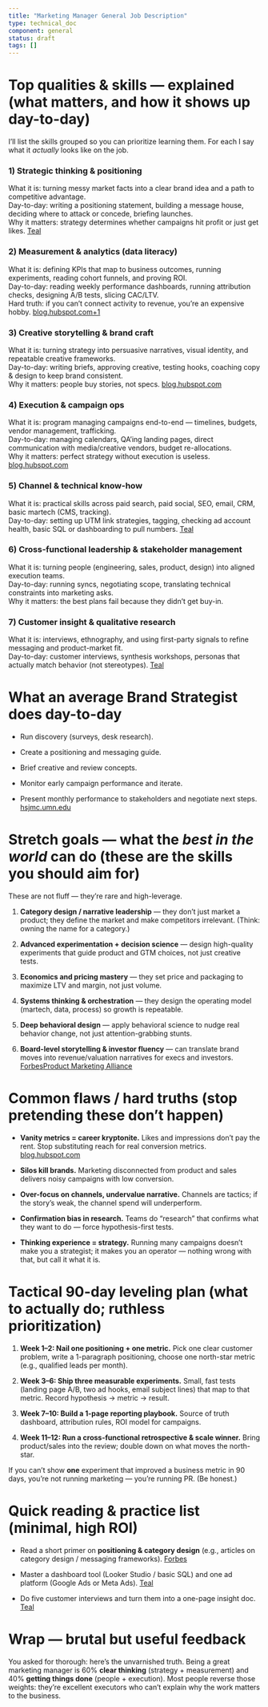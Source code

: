 ```yaml
---
title: "Marketing Manager General Job Description"
type: technical_doc
component: general
status: draft
tags: []
---
```


# **Top qualities & skills — explained (what matters, and how it shows up day-to-day)**

I’ll list the skills grouped so you can prioritize learning them. For each I say what it *actually* looks like on the job.

### **1\) Strategic thinking & positioning**

What it is: turning messy market facts into a clear brand idea and a path to competitive advantage.  
 Day-to-day: writing a positioning statement, building a message house, deciding where to attack or concede, briefing launches.  
 Why it matters: strategy determines whether campaigns hit profit or just get likes. [Teal](https://www.tealhq.com/skills/brand-strategist?utm_source=chatgpt.com)

### **2\) Measurement & analytics (data literacy)**

What it is: defining KPIs that map to business outcomes, running experiments, reading cohort funnels, and proving ROI.  
 Day-to-day: reading weekly performance dashboards, running attribution checks, designing A/B tests, slicing CAC/LTV.  
 Hard truth: if you can’t connect activity to revenue, you’re an expensive hobby. [blog.hubspot.com+1](https://blog.hubspot.com/marketing/analytical-skills?utm_source=chatgpt.com)

### **3\) Creative storytelling & brand craft**

What it is: turning strategy into persuasive narratives, visual identity, and repeatable creative frameworks.  
 Day-to-day: writing briefs, approving creative, testing hooks, coaching copy & design to keep brand consistent.  
 Why it matters: people buy stories, not specs. [blog.hubspot.com](https://blog.hubspot.com/marketing/technical-skills?utm_source=chatgpt.com)

### **4\) Execution & campaign ops**

What it is: program managing campaigns end-to-end — timelines, budgets, vendor management, trafficking.  
 Day-to-day: managing calendars, QA’ing landing pages, direct communication with media/creative vendors, budget re-allocations.  
 Why it matters: perfect strategy without execution is useless. [blog.hubspot.com](https://blog.hubspot.com/marketing/technical-skills?utm_source=chatgpt.com)

### **5\) Channel & technical know-how**

What it is: practical skills across paid search, paid social, SEO, email, CRM, basic martech (CMS, tracking).  
 Day-to-day: setting up UTM link strategies, tagging, checking ad account health, basic SQL or dashboarding to pull numbers. [Teal](https://www.tealhq.com/linkedin-guides/digital-marketing-manager?utm_source=chatgpt.com)

### **6\) Cross-functional leadership & stakeholder management**

What it is: turning people (engineering, sales, product, design) into aligned execution teams.  
 Day-to-day: running syncs, negotiating scope, translating technical constraints into marketing asks.  
 Why it matters: the best plans fail because they didn’t get buy-in.

### **7\) Customer insight & qualitative research**

What it is: interviews, ethnography, and using first-party signals to refine messaging and product-market fit.  
 Day-to-day: customer interviews, synthesis workshops, personas that actually match behavior (not stereotypes). [Teal](https://www.tealhq.com/skills/brand-strategist?utm_source=chatgpt.com)

# **What an average Brand Strategist does day-to-day**

* Run discovery (surveys, desk research).

* Create a positioning and messaging guide.

* Brief creative and review concepts.

* Monitor early campaign performance and iterate.

* Present monthly performance to stakeholders and negotiate next steps. [hsjmc.umn.edu](https://hsjmc.umn.edu/news/2025-05-28-what-is-brand-strategy-role-of-brand-strategist?utm_source=chatgpt.com)

# **Stretch goals — what the *best in the world* can do (these are the skills you should aim for)**

These are not fluff — they’re rare and high-leverage.

1. **Category design / narrative leadership** — they don’t just market a product; they define the market and make competitors irrelevant. (Think: owning the name for a category.)

2. **Advanced experimentation \+ decision science** — design high-quality experiments that guide product and GTM choices, not just creative tests.

3. **Economics and pricing mastery** — they set price and packaging to maximize LTV and margin, not just volume.

4. **Systems thinking & orchestration** — they design the operating model (martech, data, process) so growth is repeatable.

5. **Deep behavioral design** — apply behavioral science to nudge real behavior change, not just attention-grabbing stunts.

6. **Board-level storytelling & investor fluency** — can translate brand moves into revenue/valuation narratives for execs and investors. [Forbes](https://www.forbes.com/sites/elainepofeldt/2025/02/04/launching-isnt-easy-a-brand-strategist-says-its-all-about-building-a-team-with-the-energy-you-need-to-balance-your-own/?utm_source=chatgpt.com)[Product Marketing Alliance](https://www.productmarketingalliance.com/key-skills-needed-to-be-a-product-marketing-manager/?utm_source=chatgpt.com)

# **Common flaws / hard truths (stop pretending these don’t happen)**

* **Vanity metrics \= career kryptonite.** Likes and impressions don’t pay the rent. Stop substituting reach for real conversion metrics. [blog.hubspot.com](https://blog.hubspot.com/marketing/analytical-skills?utm_source=chatgpt.com)

* **Silos kill brands.** Marketing disconnected from product and sales delivers noisy campaigns with low conversion.

* **Over-focus on channels, undervalue narrative.** Channels are tactics; if the story’s weak, the channel spend will underperform.

* **Confirmation bias in research.** Teams do “research” that confirms what they want to do — force hypothesis-first tests.

* **Thinking experience \= strategy.** Running many campaigns doesn’t make you a strategist; it makes you an operator — nothing wrong with that, but call it what it is.

# **Tactical 90-day leveling plan (what to actually do; ruthless prioritization)**

1. **Week 1–2: Nail one positioning \+ one metric.** Pick one clear customer problem, write a 1-paragraph positioning, choose one north-star metric (e.g., qualified leads per month).

2. **Week 3–6: Ship three measurable experiments.** Small, fast tests (landing page A/B, two ad hooks, email subject lines) that map to that metric. Record hypothesis → metric → result.

3. **Week 7–10: Build a 1-page reporting playbook.** Source of truth dashboard, attribution rules, ROI model for campaigns.

4. **Week 11–12: Run a cross-functional retrospective & scale winner.** Bring product/sales into the review; double down on what moves the north-star.

If you can’t show **one** experiment that improved a business metric in 90 days, you’re not running marketing — you’re running PR. (Be honest.)

# **Quick reading & practice list (minimal, high ROI)**

* Read a short primer on **positioning & category design** (e.g., articles on category design / messaging frameworks). [Forbes](https://www.forbes.com/sites/elainepofeldt/2025/02/04/launching-isnt-easy-a-brand-strategist-says-its-all-about-building-a-team-with-the-energy-you-need-to-balance-your-own/?utm_source=chatgpt.com)

* Master a dashboard tool (Looker Studio / basic SQL) and one ad platform (Google Ads or Meta Ads). [Teal](https://www.tealhq.com/linkedin-guides/digital-marketing-manager?utm_source=chatgpt.com)

* Do five customer interviews and turn them into a one-page insight doc. [Teal](https://www.tealhq.com/skills/brand-strategist?utm_source=chatgpt.com)

# **Wrap — brutal but useful feedback**

You asked for thorough: here’s the unvarnished truth. Being a great marketing manager is 60% **clear thinking** (strategy \+ measurement) and 40% **getting things done** (people \+ execution). Most people reverse those weights: they’re excellent executors who can’t explain why the work matters to the business.

